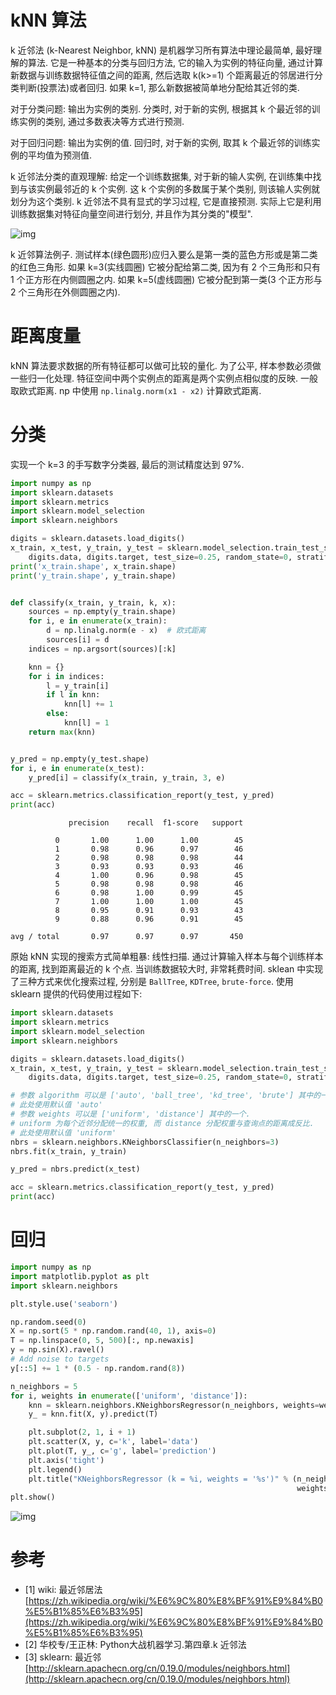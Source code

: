 # kNN 算法

k 近邻法 (k-Nearest Neighbor, kNN) 是机器学习所有算法中理论最简单, 最好理解的算法. 它是一种基本的分类与回归方法, 它的输入为实例的特征向量, 通过计算新数据与训练数据特征值之间的距离, 然后选取 k(k>=1) 个距离最近的邻居进行分类判断(投票法)或者回归. 如果 k=1, 那么新数据被简单地分配给其近邻的类.

对于分类问题: 输出为实例的类别. 分类时, 对于新的实例, 根据其 k 个最近邻的训练实例的类别, 通过多数表决等方式进行预测.

对于回归问题: 输出为实例的值. 回归时, 对于新的实例, 取其 k 个最近邻的训练实例的平均值为预测值.

k 近邻法分类的直观理解: 给定一个训练数据集, 对于新的输人实例, 在训练集中找到与该实例最邻近的 k 个实例. 这 k 个实例的多数属于某个类别, 则该输人实例就划分为这个类别. k 近邻法不具有显式的学习过程, 它是直接预测. 实际上它是利用训练数据集对特征向量空间进行划分, 并且作为其分类的"模型".

![img](/img/daze/sklearn/knn/KnnClassification.svg)

k 近邻算法例子. 测试样本(绿色圆形)应归入要么是第一类的蓝色方形或是第二类的红色三角形. 如果 k=3(实线圆圈) 它被分配给第二类, 因为有 2 个三角形和只有 1 个正方形在内侧圆圈之内. 如果 k=5(虚线圆圈) 它被分配到第一类(3 个正方形与 2 个三角形在外侧圆圈之内).

# 距离度量

kNN 算法要求数据的所有特征都可以做可比较的量化. 为了公平, 样本参数必须做一些归一化处理. 特征空间中两个实例点的距离是两个实例点相似度的反映. 一般取欧式距离. np 中使用 `np.linalg.norm(x1 - x2)` 计算欧式距离.

# 分类

实现一个 k=3 的手写数字分类器, 最后的测试精度达到 97%.

```py
import numpy as np
import sklearn.datasets
import sklearn.metrics
import sklearn.model_selection
import sklearn.neighbors

digits = sklearn.datasets.load_digits()
x_train, x_test, y_train, y_test = sklearn.model_selection.train_test_split(
    digits.data, digits.target, test_size=0.25, random_state=0, stratify=digits.target)
print('x_train.shape', x_train.shape)
print('y_train.shape', y_train.shape)


def classify(x_train, y_train, k, x):
    sources = np.empty(y_train.shape)
    for i, e in enumerate(x_train):
        d = np.linalg.norm(e - x)  # 欧式距离
        sources[i] = d
    indices = np.argsort(sources)[:k]

    knn = {}
    for i in indices:
        l = y_train[i]
        if l in knn:
            knn[l] += 1
        else:
            knn[l] = 1
    return max(knn)


y_pred = np.empty(y_test.shape)
for i, e in enumerate(x_test):
    y_pred[i] = classify(x_train, y_train, 3, e)

acc = sklearn.metrics.classification_report(y_test, y_pred)
print(acc)
```

```
             precision    recall  f1-score   support

          0       1.00      1.00      1.00        45
          1       0.98      0.96      0.97        46
          2       0.98      0.98      0.98        44
          3       0.93      0.93      0.93        46
          4       1.00      0.96      0.98        45
          5       0.98      0.98      0.98        46
          6       0.98      1.00      0.99        45
          7       1.00      1.00      1.00        45
          8       0.95      0.91      0.93        43
          9       0.88      0.96      0.91        45

avg / total       0.97      0.97      0.97       450
```

原始 kNN 实现的搜索方式简单粗暴: 线性扫描. 通过计算输入样本与每个训练样本的距离, 找到距离最近的 k 个点. 当训练数据较大时, 非常耗费时间. sklean 中实现了三种方式来优化搜索过程, 分别是 `BallTree`, `KDTree`, `brute-force`. 使用 sklearn 提供的代码使用过程如下:

```py
import sklearn.datasets
import sklearn.metrics
import sklearn.model_selection
import sklearn.neighbors

digits = sklearn.datasets.load_digits()
x_train, x_test, y_train, y_test = sklearn.model_selection.train_test_split(
    digits.data, digits.target, test_size=0.25, random_state=0, stratify=digits.target)

# 参数 algorithm 可以是 ['auto', 'ball_tree', 'kd_tree', 'brute'] 其中的一个
# 此处使用默认值 'auto'
# 参数 weights 可以是 ['uniform', 'distance'] 其中的一个.
# uniform 为每个近邻分配统一的权重, 而 distance 分配权重与查询点的距离成反比.
# 此处使用默认值 'uniform'
nbrs = sklearn.neighbors.KNeighborsClassifier(n_neighbors=3)
nbrs.fit(x_train, y_train)

y_pred = nbrs.predict(x_test)

acc = sklearn.metrics.classification_report(y_test, y_pred)
print(acc)
```

# 回归

```py
import numpy as np
import matplotlib.pyplot as plt
import sklearn.neighbors

plt.style.use('seaborn')

np.random.seed(0)
X = np.sort(5 * np.random.rand(40, 1), axis=0)
T = np.linspace(0, 5, 500)[:, np.newaxis]
y = np.sin(X).ravel()
# Add noise to targets
y[::5] += 1 * (0.5 - np.random.rand(8))

n_neighbors = 5
for i, weights in enumerate(['uniform', 'distance']):
    knn = sklearn.neighbors.KNeighborsRegressor(n_neighbors, weights=weights)
    y_ = knn.fit(X, y).predict(T)

    plt.subplot(2, 1, i + 1)
    plt.scatter(X, y, c='k', label='data')
    plt.plot(T, y_, c='g', label='prediction')
    plt.axis('tight')
    plt.legend()
    plt.title("KNeighborsRegressor (k = %i, weights = '%s')" % (n_neighbors,
                                                                weights))
plt.show()
```

![img](/img/daze/sklearn/knn/regr.png)

# 参考

- [1] wiki: 最近邻居法 [https://zh.wikipedia.org/wiki/%E6%9C%80%E8%BF%91%E9%84%B0%E5%B1%85%E6%B3%95](https://zh.wikipedia.org/wiki/%E6%9C%80%E8%BF%91%E9%84%B0%E5%B1%85%E6%B3%95)
- [2] 华校专/王正林: Python大战机器学习.第四章.k 近邻法
- [3] sklearn: 最近邻 [http://sklearn.apachecn.org/cn/0.19.0/modules/neighbors.html](http://sklearn.apachecn.org/cn/0.19.0/modules/neighbors.html)
